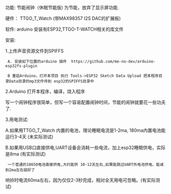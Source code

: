 
   功能:  节能闹钟（休眠节能版)         为节能，放弃了显示屏功能.
         
   硬件： TTGO_T_Watch (带MAX98357 I2S DAC的扩展板)  
   
   软件: arduino 安装有ESP32,TTGO-T-WATCH相关的库文件
   
   安装:
   
   1.上传声音资源文件到SPIFFS
   
     A. 安装如下位置的arduino 插件  https://github.com/me-no-dev/arduino-esp32fs-plugin
     
     B 重启Arduino，打开本项目 执行 Tools->ESP32 Sketch Data Upload 把本程序目录Data目录的mp3文件传到 esp32的SPIFFS目录中
     
   2.Arduino 打开本程序，编译，烧入程序
     
     
   写一个闹钟程序很简单，但写一个容易配置闹钟时间，节能的闹钟就要花一些功夫了.
   
   3.用电测试:
   
   A.如果用TTGO_T_Watch 内置的电池，理论睡眠电流是1-2ma, 180ma内置电池能运行3-4天 (未实际测试)
   
   B.如果用USB口直接供电,UART设备会消耗一些电流，加上esp32睡眠供电，实际是8ma (有实际测试)
   
     一个普通的18650电池直接供电,大约能供 10-12天左右,如果能跳过UART外电池供电，能减到2ma左右就好了
   
   响铃时电流60ma左右，因为仅仅2-3秒完成，相对全天用电可忽略。(有实际测试)
   
